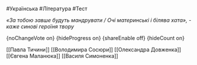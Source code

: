 #Українська #Література #Тест

*«За тобою завше будуть мандрувати / Очі материнські і білява хата», - каже синові героїня твору*

{noChangeVote on}
{hideProgress on}
{shareEnable off}
{hideCount on}

[[Павла Тичини]]
[[Володимира Сосюри]]
[[Олександра Довженка]]
[[Євгена Маланюка]]
[[Василя Симоненка]]
